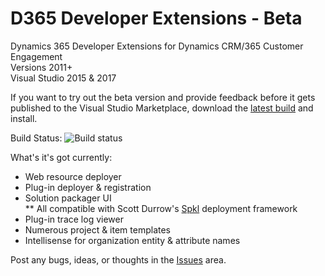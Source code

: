 # D365 Developer Extensions - Beta
Dynamics 365 Developer Extensions for Dynamics CRM/365 Customer Engagement  
Versions 2011+  
Visual Studio 2015 & 2017

If you want to try out the beta version and provide feedback before it gets published to the Visual Studio Marketplace, download the [latest build](https://github.com/jlattimer/D365DeveloperExtensions/releases) and install. 

Build Status: ![Build status](https://jlattimer.visualstudio.com/_apis/public/build/definitions/7c610cb1-deef-4a5b-8db0-71afc297f7f7/15/badge)

What's it's got currently:
* Web resource deployer
* Plug-in deployer & registration
* Solution packager UI  
** All compatible with Scott Durrow's [Spkl](https://github.com/scottdurow/SparkleXrm/wiki/spkl) deployment framework
* Plug-in trace log viewer
* Numerous project & item templates
* Intellisense for organization entity & attribute names

Post any bugs, ideas, or thoughts in the [Issues](https://github.com/jlattimer/CrmDeveloperExtensions2/issues) area.
